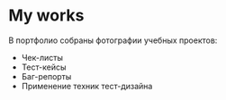 # My works
В портфолио собраны фотографии учебных проектов:
- Чек-листы
- Тест-кейсы
- Баг-репорты
- Применение техник тест-дизайна

